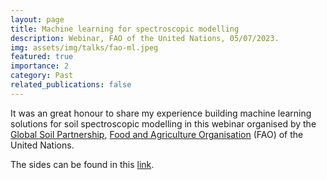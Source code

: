 ```yaml
---
layout: page
title: Machine learning for spectroscopic modelling
description: Webinar, FAO of the United Nations, 05/07/2023.
img: assets/img/talks/fao-ml.jpeg
featured: true
importance: 2
category: Past
related_publications: false
---
```


It was an great honour to share my experience building machine learning solutions for soil spectroscopic modelling in this webinar organised by the <a href="https://www.fao.org/global-soil-partnership/en/">Global Soil Partnership</a>, <a href="https://www.fao.org/home/en">Food and Agriculture Organisation</a> (FAO) of the United Nations.

The sides can be found in this [link](https://www.fao.org/fileadmin/user_upload/GSP/GLOSOLAN/GLOSOLAN_Meetings/deep-spectroscopic-modelling.pdf).

